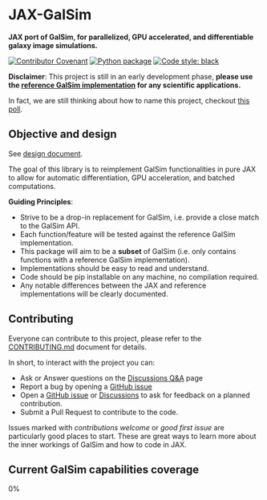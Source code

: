 # JAX-GalSim

**JAX port of GalSim, for parallelized, GPU accelerated, and differentiable galaxy image simulations.**

[![Contributor Covenant](https://img.shields.io/badge/Contributor%20Covenant-2.1-4baaaa.svg)](.github/code_of_conduct.md) [![Python package](https://github.com/GalSim-developers/JAX-GalSim/actions/workflows/python_package.yaml/badge.svg)](https://github.com/GalSim-developers/JAX-GalSim/actions/workflows/python_package.yaml) [![Code style: black](https://img.shields.io/badge/code%20style-black-000000.svg)](https://github.com/psf/black)

**Disclaimer**: This project is still in an early development phase, **please use the [reference GalSim implementation](https://github.com/GalSim-developers/GalSim) for any scientific applications.**

In fact, we are still thinking about how to name this project, checkout [this poll](https://github.com/GalSim-developers/JAX-GalSim/discussions/2).

## Objective and design

See [design document](https://docs.google.com/document/d/1NalCc_5dc3Z8F4q37y-RsJS_mr9gzvfyANb2PYUpsb4/edit?usp=sharing).

The goal of this library is to reimplement GalSim functionalities in pure JAX to allow for automatic differentiation, GPU acceleration, and batched computations.

**Guiding Principles**:

- Strive to be a drop-in replacement for GalSim, i.e. provide a close match to the GalSim API.
- Each function/feature will be tested against the reference GalSim implementation.
- This package will aim to be a **subset** of GalSim (i.e. only contains functions with a reference GalSim implementation).
- Implementations should be easy to read and understand.
- Code should be pip installable on any machine, no compilation required.
- Any notable differences between the JAX and reference implementations will be clearly documented.

## Contributing

Everyone can contribute to this project, please refer to the [CONTRIBUTING.md](.github/CONTRIBUTING.md) document for details.

In short, to interact with the project you can:

- Ask or Answer questions on the [Discussions Q&A](https://github.com/GalSim-developers/JAX-GalSim/discussions/categories/q-a) page
- Report a bug by opening a [GitHub issue](https://github.com/GalSim-developers/JAX-GalSim/issues)
- Open a [GitHub issue](https://github.com/GalSim-developers/JAX-GalSim/issues) or [Discussions](https://github.com/GalSim-developers/JAX-GalSim/discussions) to ask for feedback on a planned contribution.
- Submit a Pull Request to contribute to the code.

Issues marked with _contributions welcome_ or _good first issue_ are particularly good places to start. These are great ways to learn more
about the inner workings of GalSim and how to code in JAX.

## Current GalSim capabilities coverage

0%
